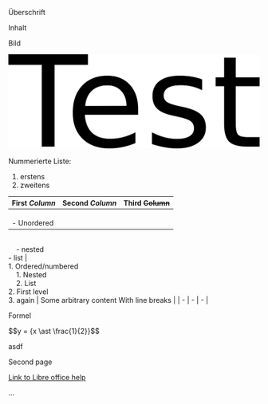 Überschrift

Inhalt

Bild

![1000000100000B5F000004495E83AB1D.png](1000000100000B5F000004495E83AB1D.png)

Nummerierte Liste:

1.  erstens
2.  zweitens

| First *Column* | Second *Column* | Third ~~Column~~ |
|----|----|----|
| <br>- Unordered
<br>&nbsp;&nbsp;&nbsp;&nbsp;- nested
<br>- list | <br>1. Ordered/numbered
<br>&nbsp;&nbsp;&nbsp;&nbsp;1. Nested
<br>&nbsp;&nbsp;&nbsp;&nbsp;2. List
<br>2. First level
<br>3. again | Some arbitrary content
With line breaks |
| \- | \- | \- |

Formel

\$\$y = {x \ast \frac{1}{2}}\$\$

asdf

Second page

[Link to Libre office help](https://www.libreofficehelp.com/horizontal-lines-libreoffice-openoffice/)

...